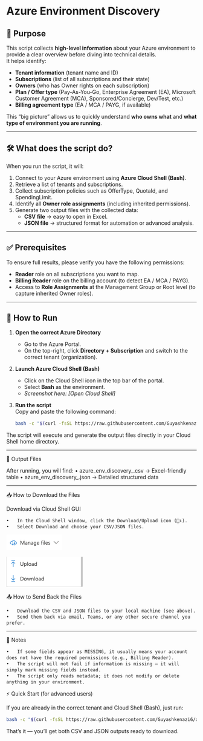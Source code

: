 # Azure Environment Discovery

## 🎯 Purpose
This script collects **high-level information** about your Azure environment to provide a clear overview before diving into technical details.  
It helps identify:

- **Tenant information** (tenant name and ID)  
- **Subscriptions** (list of all subscriptions and their state)  
- **Owners** (who has Owner rights on each subscription)  
- **Plan / Offer type** (Pay-As-You-Go, Enterprise Agreement (EA), Microsoft Customer Agreement (MCA), Sponsored/Concierge, Dev/Test, etc.)  
- **Billing agreement type** (EA / MCA / PAYG, if available)

This “big picture” allows us to quickly understand **who owns what** and **what type of environment you are running**.

---

## 🛠️ What does the script do?
When you run the script, it will:

1. Connect to your Azure environment using **Azure Cloud Shell (Bash)**.  
2. Retrieve a list of tenants and subscriptions.  
3. Collect subscription policies such as OfferType, QuotaId, and SpendingLimit.  
4. Identify all **Owner role assignments** (including inherited permissions).  
5. Generate two output files with the collected data:  
   - **CSV file** → easy to open in Excel.  
   - **JSON file** → structured format for automation or advanced analysis.  

---

## ✅ Prerequisites

To ensure full results, please verify you have the following permissions:

- **Reader** role on all subscriptions you want to map.  
- **Billing Reader** role on the billing account (to detect EA / MCA / PAYG).  
- Access to **Role Assignments** at the Management Group or Root level (to capture inherited Owner roles).  

---

## 🚀 How to Run

1. **Open the correct Azure Directory**  
   - Go to the Azure Portal.  
   - On the top-right, click **Directory + Subscription** and switch to the correct tenant (organization).

2. **Launch Azure Cloud Shell (Bash)**  
   - Click on the Cloud Shell icon in the top bar of the portal.  
   - Select **Bash** as the environment.  
   - *Screenshot here: [Open Cloud Shell]*

3. **Run the script**  
   Copy and paste the following command:

   ```bash
   bash -c "$(curl -fsSL https://raw.githubusercontent.com/Guyashkenazi6/azure-env-discovery/refs/heads/main/azure-env-discovery.sh)"
   ```

The script will execute and generate the output files directly in your Cloud Shell home directory.

---

📂 Output Files

After running, you will find:
	•	azure_env_discovery_<timestamp>.csv → Excel-friendly table
	•	azure_env_discovery_<timestamp>.json → Detailed structured data

---

📥 How to Download the Files

Download via Cloud Shell GUI

	•	In the Cloud Shell window, click the Download/Upload icon (📂⬇️).
	•	Select Download and choose your CSV/JSON files.
   ![Manage Files](S-Screenshots/Manage-Files.png)

   ![Download Files](S-Screenshots/Download.png)

📤 How to Send Back the Files
	
 	•	Download the CSV and JSON files to your local machine (see above).
 	•	Send them back via email, Teams, or any other secure channel you prefer.

---

📌 Notes

	•	If some fields appear as MISSING, it usually means your account does not have the required permissions (e.g., Billing Reader).
	•	The script will not fail if information is missing – it will simply mark missing fields instead.
	•	The script only reads metadata; it does not modify or delete anything in your environment.

⚡ Quick Start (for advanced users)

If you are already in the correct tenant and Cloud Shell (Bash), just run:
```bash
bash -c "$(curl -fsSL https://raw.githubusercontent.com/Guyashkenazi6/azure-env-discovery/refs/heads/main/azure-env-discovery.sh)"
```
That’s it — you’ll get both CSV and JSON outputs ready to download.
